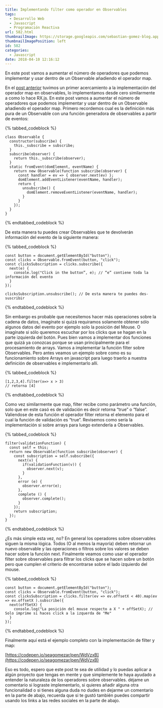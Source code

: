 ```yaml
---
title: Implementando filter como operador en Observables
tags:
  - Desarrollo Web
  - Javascript
  - Programación Reactiva
url: 582.html
thumbnailImage: https://storage.googleapis.com/sebastian-gomez-blog.appspot.com/uploads/2018/03/984368.png?w=400&ssl=1
thumbnailImagePosition: left
id: 582
categories:
  - Javascript
date: 2018-04-10 12:16:12
---
```


En este post vamos a aumentar el número de operadores que podemos implementar y usar dentro de un Observable añadiendo el operador map.
<!-- excerpt -->

En el [post anterior](https://www.sebastian-gomez.com/desarrollo-web/implementando-map-como-operador-en-observables/) tuvimos un primer acercamiento a la implementación del operador map en observables, lo implementamos desde cero similarmente a como lo hace RX.js. En este post vamos a aumentar el número de operadores que podemos implementar y usar dentro de un Observable añadiendo el operador map. Primero recordemos cual es la definición más pura de un Observable con una función generadora de observables a partir de eventos:

{% tabbed_codeblock  %}
  <!-- tab js -->
    class Observable {  
      constructor(subscribe) {
        this._subscribe = subscribe;
      }
      subscribe(observer) {
        return this._subscribe(observer);
      }
      static fromEvent(domElement, eventName) {
        return new Observable(function subscribe(observer) {
          const handler = ev => { observer.next(ev) };
          domElement.addEventListener(eventName, handler);
          return {
            unsubscribe() {
              domElement.removeEventListener(eventName, handler);
            }
          }
        });
      }
    }
  <!-- endtab -->
{% endtabbed_codeblock %}

De esta manera tu puedes crear Observables que te devolverán información del evento de la siguiente manera:

{% tabbed_codeblock  %}
  <!-- tab js -->
    const button = document.getElementById("button");
    const clicks = Observable.fromEvent(button, "click");
    const clicksSubscription = clicks.subscribe({
      next(e) {
        console.log("Click in the button”, e); // “e” contiene toda la información del evento
      }
    });

    clicksSubscription.unsubscribe(); // De esta manera te puedes des-suscribir
  <!-- endtab -->
{% endtabbed_codeblock %}

Sin embargo es probable que necesitemos hacer más operaciones sobre la cadena de datos, imagínate si quizá requiramos solamente obtener sólo algunos datos del evento por ejemplo solo la posición del Mouse. O imagínate si sólo queremos escuchar por los clicks que se hagan en la parte izquierda del botón. Pues bien vamos a implementar dos funciones que quizá ya conozcas porque se usan principalmente para el procesamiento de arrays. Vamos a implementar la función filter sobre Observables. Pero antes veamos un ejemplo sobre como es su funcionamiento sobre Arrays en javascript para luego traerlo a nuestra definición de observables e implementarlo allí.

{% tabbed_codeblock  %}
  <!-- tab js -->
    [1,2,3,4].filter(x=> x > 3) 
    // retorna [4]
  <!-- endtab -->
{% endtabbed_codeblock %}

Como vez similarmente que map, filter recibe como parámetro una función, solo que en este casó es de validación es decir retorna “true” o “false”. Valiendose de esta función el operador filter retorna el elemento para el cual la función de validación es “true”. Revisemos como sería la implementación si sobre arrays para luego extenderla a Observables.

{% tabbed_codeblock  %}
  <!-- tab js -->
    filter(validationFunction) {
      const self = this;
      return new Observable(function subscribe(observer) {
        const subscription = self.subscribe({
          next(v) {
            if(validationFunction(v)) {
              observer.next(v);
            }
          },
          error (e) {
            observer.error(e);
          },
          complete () {
            observer.complete();
          }
        });
        return subscription;
      });
    }
  <!-- endtab -->
{% endtabbed_codeblock %}

¿Es más simple esta vez, no? En general los operadores sobre observables siguen la misma lógica. Todos (O al menos la mayoría) deben retornar un nuevo observable y las operaciones o filtros sobre los valores se deben hacer sobre la función next. Finalmente veamos como usar el operador filter sobre observables para filtrar los clicks que se hacen sobre un botón pero que cumplen el criterio de encontrarse sobre el lado izquierdo del mouse.

{% tabbed_codeblock  %}
  <!-- tab js -->
    const button = document.getElementById("button");
    const clicks = Observable.fromEvent(button, "click");
    const clicksSubscription = clicks.filter(ev => ev.offsetX < 40).map(ev => ev.offsetX ).subscribe({
      next(offSetX) {
        console.log("La posición del mouse respecto a X " + offSetX); // Solo imprime si haces click a la izquerda de "Me"
      }
    });
  <!-- endtab -->
{% endtabbed_codeblock %}

Finalmente aquí está el ejemplo completo con la implementación de filter y map:

[https://codepen.io/seagomezar/pen/WdVzxB](https://codepen.io/seagomezar/pen/WdVzxB)

Eso es todo, espero que este post te sea de utilidad y lo puedas aplicar a algún proyecto que tengas en mente y que simplemente te haya ayudado a entender la naturaleza de los operadores sobre observables. déjame un comentario si lograste implementarlo, si quieres añadir alguna otra funcionalidad o si tienes alguna duda no dudes en dejarme un comentario en la parte de abajo, recuerda que si te gustó también puedes compartir usando los links a las redes sociales en la parte de abajo.